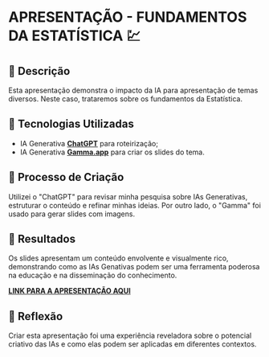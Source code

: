 # APRESENTAÇÃO - FUNDAMENTOS DA ESTATÍSTICA 💹

## 📒 Descrição
Esta apresentação demonstra o impacto da IA para apresentação de temas diversos. Neste caso, trataremos sobre os fundamentos da Estatística.

## 🤖 Tecnologias Utilizadas
- IA Generativa **[ChatGPT](https://chat.openai.com)** para roteirização;
- IA Generativa **[Gamma.app](https://https://gamma.app/)** para criar os slides do tema.

## 🧐 Processo de Criação
Utilizei o "ChatGPT" para revisar minha pesquisa sobre IAs Generativas, estruturar o conteúdo e refinar minhas ideias. Por outro lado, o "Gamma" foi usado para gerar slides com imagens.

## 🚀 Resultados
Os slides apresentam um conteúdo envolvente e visualmente rico, demonstrando como as IAs Genativas podem ser uma ferramenta poderosa na educação e na disseminação do conhecimento.

**[LINK PARA A APRESENTAÇÃO AQUI](https://gamma.app/docs/vzrszhcb2wjwkgw?token=&following_id=fuxmj6ekirhcp14&follow_on_start=true)**

## 💭 Reflexão
Criar esta apresentação foi uma experiência reveladora sobre o potencial criativo das IAs e como elas podem ser aplicadas em diferentes contextos.

